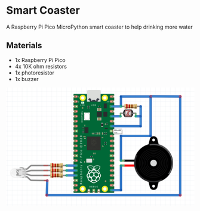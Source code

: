 # Smart Coaster
A Raspberry Pi Pico MicroPython smart coaster to help drinking more water

## Materials
- 1x Raspberry Pi Pico
- 4x 10K ohm resistors
- 1x photoresistor
- 1x buzzer

![](coaster.png)
